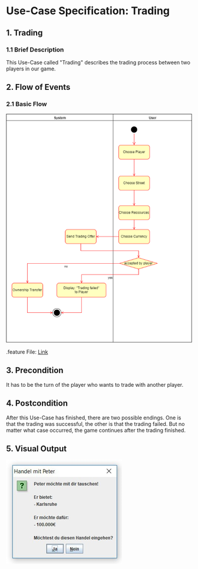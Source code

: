 # Use-Case Specification: Trading

## 1. Trading

### 1.1 Brief Description

This Use-Case called "Trading" describes the trading process between two players in our game.

## 2. Flow of Events

### 2.1 Basic Flow

![Trading Use-Case-Diagram](https://raw.githubusercontent.com/koehler1000/DHpoly/master/documentation/use-cases/trading/Trading_UCD.png)

.feature File: [Link]( https://github.com/koehler1000/DHpoly/blob/master/cucumber-test/trading.feature)



## 3. Precondition

It has to be the turn of the player who wants to trade with another player.

## 4. Postcondition

After this Use-Case has finished, there are two possible endings. One is that the trading was successful, the other is that the trading failed. But no matter what case occurred, the game continues after the trading finished.

## 5. Visual Output

![](https://raw.githubusercontent.com/koehler1000/DHpoly/master/documentation/use-cases/trading/trading1.png)
